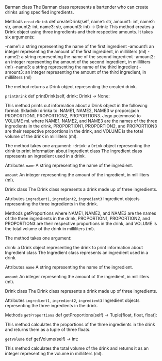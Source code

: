 Barman class
The Barman class represents a bartender who can create drinks using specified ingredients.

Methods
`createDrink`
def createDrink(self, name1: str, amount1: int, name2: str, amount2: int, name3: str, amount3: int) -> Drink:
This method creates a Drink object using three ingredients and their respective amounts. It takes six arguments:

-name1: a string representing the name of the first ingredient
-amount1: an integer representing the amount of the first ingredient, in milliliters (ml)
-name2: a string representing the name of the second ingredient
-amount2: an integer representing the amount of the second ingredient, in milliliters (ml)
-name3: a string representing the name of the third ingredient
-amount3: an integer representing the amount of the third ingredient, in milliliters (ml)

The method returns a Drink object representing the created drink.

`printDrink`
def printDrink(self, drink: Drink) -> None:

This method prints out information about a Drink object in the following format:
Składniki drinka to: NAME1, NAME2, NAME3 w proporcjach PROPORTION1, PROPORTION2, PROPORTION3. Jego pojemność to VOLUME ml.
where NAME1, NAME2, and NAME3 are the names of the three ingredients in the drink, PROPORTION1, PROPORTION2, and PROPORTION3 are their respective proportions in the drink, and VOLUME is the total volume of the drink in milliliters (ml).

The method takes one argument:
-`drink`: a `Drink` object representing the drink to print information about
Ingredient class
The Ingredient class represents an ingredient used in a drink.

Attributes
`name`
A string representing the name of the ingredient.

`amount`
An integer representing the amount of the ingredient, in milliliters (ml).

Drink class
The Drink class represents a drink made up of three ingredients.

Attributes
`ingredient1`, `ingredient2`, `ingredient3`
Ingredient objects representing the three ingredients in the drink.

Methods
getProportions
where NAME1, NAME2, and NAME3 are the names of the three ingredients in the drink, PROPORTION1, PROPORTION2, and PROPORTION3 are their respective proportions in the drink, and VOLUME is the total volume of the drink in milliliters (ml).

The method takes one argument:

drink: a Drink object representing the drink to print information about
Ingredient class
The Ingredient class represents an ingredient used in a drink.

Attributes
`name`
A string representing the name of the ingredient.

`amount`
An integer representing the amount of the ingredient, in milliliters (ml).

Drink class
The Drink class represents a drink made up of three ingredients.

Attributes
`ingredient1`, `ingredient2`, `ingredient3`
Ingredient objects representing the three ingredients in the drink.

Methods
`getProportions`
def getProportions(self) -> Tuple[float, float, float]:

This method calculates the proportions of the three ingredients in the drink and returns them as a tuple of three floats.

`getVolume`
def getVolume(self) -> int:

This method calculates the total volume of the drink and returns it as an integer representing the volume in milliliters (ml).